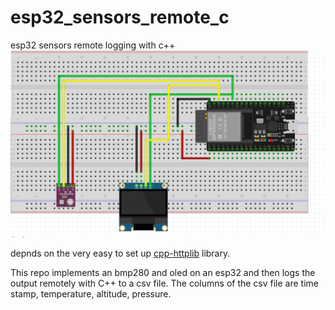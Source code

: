 # esp32_sensors_remote_c
esp32 sensors remote logging with c++
![circuit_diagram](https://github.com/jonathanrandall/esp32_sensors_remote_c/blob/main/circuit_diagram.png)

depnds on the very easy to set up [cpp-httplib](https://github.com/yhirose/cpp-httplib) library. 

This repo implements an bmp280 and oled on an esp32 and then logs the output remotely with C++ to a csv file.
The columns of the csv file are time stamp, temperature, altitude, pressure.


